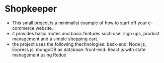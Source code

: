 # Shopkeeper
- This small project is a minimalist example of how to start off your e-commerce website.
- it provides basic routes and basic features such user sign ups, product management and a simple shopping cart.
- the project uses the following thechnologies: 
back-end: Node js, Express js, mongoDB as database.
front-end: React js with state management using Redux



